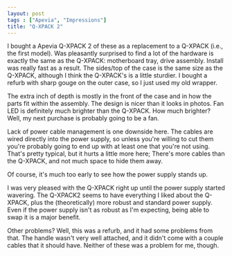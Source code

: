 ```yaml
---
layout: post
tags : ["Apevia", "Impressions"]
title: "Q-XPACK 2"
---
```

I bought a Apevia Q-XPACK 2 of these as a replacement to a Q-XPACK (i.e., the first model). Was pleasantly surprised to find a lot of the hardware is exactly the same as the Q-XPACK: motherboard tray, drive assembly. Install was really fast as a result. The sides/top of the case is the same size as the Q-XPACK, although I think the Q-XPACK's is a little sturdier. I bought a refurb with sharp gouge on the outer case, so I just used my old wrapper.

The extra inch of depth is mostly in the front of the case and in how the parts fit within the assembly. The design is nicer than it looks in photos. Fan LED is definitely much brighter than the Q-XPACK. How much brighter? Well, my next purchase is probably going to be a fan.

Lack of power cable management is one downside here. The cables are wired directly into the power supply, so unless you're willing to cut them you're probably going to end up with at least one that you're not using. That's pretty typical, but it hurts a little more here; There's more cables than the Q-XPACK, and not much space to hide them away.

Of course, it's much too early to see how the power supply stands up.

I was very pleased with the Q-XPACK right up until the power supply started wavering. The Q-XPACK2 seems to have everything I liked about the Q-XPACK, plus the (theoretically) more robust and standard power supply. Even if the power supply isn't as robust as I'm expecting, being able to swap it is a major benefit.

Other problems? Well, this was a refurb, and it had some problems from that. The handle wasn't very well attached, and it didn't come with a couple cables that it should have. Neither of these was a problem for me, though.
